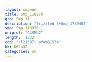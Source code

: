 ```yaml
---
layout: smgene
title: Smp_118970
grp: Smp_11
description: "frizzled (+Smp_173940)"
smp: Smp_118970.1
uniprot: "G4VMU2"
length:  1332
cdd: "cl21587, pfam01534"
kk: K02432
categories: sm
---
```


